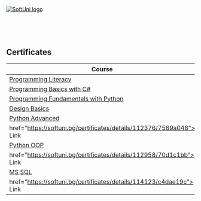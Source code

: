 <a href="https://softuni.bg/trainings/courses" rel="Courses">  ![SoftUni logo][logo] <a/>

[logo]: http://innovationstarterbox.bg/wp-content/uploads/2016/05/Softuni_logo_trasparent.png "Logo Title Text 2"

<br/>
<br/>
<br/>

<h2> Certificates </h2>

|**Course**|**Link**| 
|---|---|
|<a href="https://softuni.bg/trainings/2996/computer-literacy-may-2020" > Programming Literacy </a>   | <a href="https://softuni.bg/certificates/details/83142/cb9709ad"> Link</a> |  
|<a href="https://softuni.bg/trainings/2961/programming-basics-with-c-sharp-may-2020" > Programming Basics with C# </a>   | <a href="https://softuni.bg/certificates/details/82639/8dd5a32f"> Link</a> |  
|<a href="https://softuni.bg/trainings/2603/python-fundamentals-january-2020" > Programming Fundamentals with Python </a>   | <a href="https://softuni.bg/certificates/details/93853/10503cf1"> Link</a> |  
|<a href="https://creative.softuni.bg/trainings/1199/design-basics-november-2020" > Design Basics </a>   | <a href="https://creative.softuni.bg/certificates/details/9728/361bc933"> Link</a> |  
|<a href="https://softuni.bg/trainings/3349/python-advanced-may-2021" > Python Advanced </a>   |  <a  
href="https://softuni.bg/certificates/details/112376/7569a048"> Link</a> |   
|<a href="https://softuni.bg/trainings/3350/python-oop-june-2021" > Python OOP </a> | <a    
href="https://softuni.bg/certificates/details/112958/70d1c1bb"> Link</a> |  
|<a href="https://softuni.bg/trainings/3531/ms-sql-september-2021" > MS SQL </a>   | <a
href="https://softuni.bg/certificates/details/114123/c4dae19c"> Link</a> |
